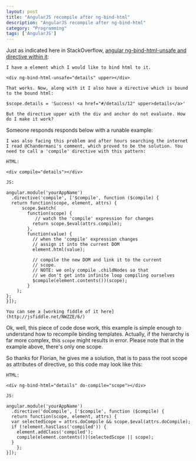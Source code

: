 ```yaml
---
layout: post
title: "AngularJS recompile after ng-bind-html"
description: "AngularJS recompile after ng-bind-html"
category: "Programming"
tags: ['AngularJS']
---
```


Just as indicated here in StackOverflow, [angular ng-bind-html-unsafe and directive within it](http://stackoverflow.com/questions/17417607/angular-ng-bind-html-unsafe-and-directive-within-it):

	I have a element which I would like to bind html to it.

	<div ng-bind-html-unsafe="details" upper></div>

	That works. Now, along with it I also have a directive which is bound to the bound html:

	$scope.details = 'Success! <a href="#/details/12" upper>details</a>'

	But the directive upper with the div and anchor do not evaluate. How do I make it work?

Someone responds responds below with a runable example:

	I was also facing this problem and after hours searching the internet I read @Chandermani's comment, which proved to be the solution. You need to call a 'compile' directive with this pattern:

	HTML:

	<div compile="details"></div>

	JS:

	angular.module('yourAppName')
	  .directive('compile', ['$compile', function ($compile) {
	  return function(scope, element, attrs) {
	      scope.$watch(
	        function(scope) {
	           // watch the 'compile' expression for changes
	          return scope.$eval(attrs.compile);
	        },
	        function(value) {
	          // when the 'compile' expression changes
	          // assign it into the current DOM
	          element.html(value);

	          // compile the new DOM and link it to the current
	          // scope.
	          // NOTE: we only compile .childNodes so that
	          // we don't get into infinite loop compiling ourselves
	          $compile(element.contents())(scope);
	        }
	    );
	};
	}]);

	You can see a [working fiddle of it here](http://jsfiddle.net/NWZZE/6/)

Ok, well, this piece of code dose work, this example is simple enough to understand how to recompile binding templates. Actually, if the hierarchy is far more complex, this `scope` might results in error. Please note that in the example above, there's only one scope.

So thanks for Florian, he gives me a solution, that is to pass the root scope as attributes of directive, so this code may look like this:

	HTML:

	<div ng-bind-html="details" do-compile="scope"></div>

	JS:

	angular.module('yourAppName')
	  .directive('doCompile', ['$compile', function ($compile) {
	  return function(scope, element, attrs) {
      var selectedScope = attrs.doCompile && scope.$eval(attrs.doCompile);
      if (!element.hasClass('compiled')) {
        element.addClass('compiled');
        compile(element.contents())(selectedScope || scope);
      }
		};
	}]);